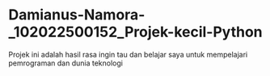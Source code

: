 # Damianus-Namora-_102022500152_Projek-kecil-Python
Projek ini adalah hasil rasa ingin tau dan belajar saya untuk mempelajari pemrograman dan dunia teknologi
